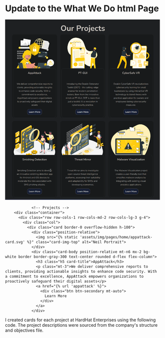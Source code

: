 # Update to the What We Do html Page

![Project Cards](images/Project-Cards.png)

```
            <!-- Projects -->
    <div class="container">
      <div class="row row-cols-1 row-cols-md-2 row-cols-lg-3 g-4">
        <div class="col">
          <div class="card border-0 overflow-hidden h-100">
            <div class="position-relative">
              <img src="{% static 'assets/img/pages/home/appattack-card.svg' %}" class="card-img-top" alt="Neil Portrait">
            </div>  
            <div class="card-body position-relative mt-n6 mx-2 bg-white border border-gray-300 text-center rounded d-flex flex-column">
              <h3 class="h5 card-title">AppAttack</h3>
              <p class="mt-3">We deliver comprehensive reports to clients, providing actionable insights to enhance code security. With a commitment to excellence, AppAttack empowers organizations to proactively safeguard their digital assets</p>
              <a href="{% url 'appattack' %}">
                <div class="btn btn-secondary mt-auto">
                  Learn More
                </div>
              </a>
            </div>
```

I created cards for each project at HardHat Enterprises using the following code. The project descriptions were sourced from the company's structure and objectives file.